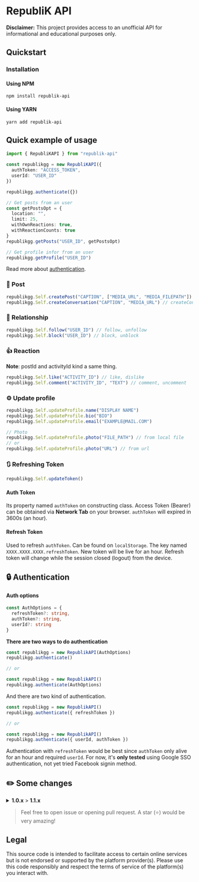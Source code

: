 # RepubliK API

**Disclaimer:** This project provides access to an unofficial API for informational and educational purposes only.

## Quickstart

### Installation

#### Using NPM

```
npm install republik-api
```

#### Using YARN

```
yarn add republik-api
```

## Quick example of usage

```ts
import { RepubliKAPI } from "republik-api"

const republikgg = new RepubliKAPI({
  authToken: "ACCESS_TOKEN",
  userId: "USER_ID"
})

republikgg.authenticate({})

// Get posts from an user
const getPostsOpt = {
  location: "",
  limit: 25,
  withOwnReactions: true,
  withReactionCounts: true
}
republikgg.getPosts("USER_ID", getPostsOpt)

// Get profile infor from an user
republikgg.getProfile("USER_ID")
```

Read more about [authentication](#authentication).

### 📝 Post

```ts
republikgg.Self.createPost("CAPTION", ["MEDIA_URL", "MEDIA_FILEPATH"]) // Maximum 3 media, createPost, deletePost
republikgg.Self.createConversation("CAPTION", "MEDIA_URL") // createConversation, deleteConversation
```

### 💖 Relationship

```ts
republikgg.Self.follow("USER_ID") // follow, unfollow
republikgg.Self.block("USER_ID") // block, unblock
```

### 👍 Reaction

**Note**: postId and activityId kind a same thing.

```ts
republikgg.Self.like("ACTIVITY_ID") // like, dislike
republikgg.Self.comment("ACTIVITY_ID", "TEXT") // comment, uncomment
```

### ⚙️ Update profile

```ts
republikgg.Self.updateProfile.name("DISPLAY NAME")
republikgg.Self.updateProfile.bio("BIO")
republikgg.Self.updateProfile.email("EXAMPLE@MAIL.COM")

// Photo
republikgg.Self.updateProfile.photo("FILE_PATH") // from local file
// or
republikgg.Self.updateProfile.photo("URL") // from url
```

### 🔃 Refreshing Token

```ts
republikgg.Self.updateToken()
```

#### Auth Token

Its property named `authToken` on constructing class. Access Token (Bearer) can be obtained via **Network Tab** on your browser. `authToken` will expired in 3600s (an hour).

#### Refresh Token

Used to refresh `authToken`. Can be found on `localStorage`. The key named `XXXX.XXXX.XXXX.refreshToken`. New token will be live for an hour. Refresh token will change while the session closed (logout) from the device.

## 🔒 Authentication

#### Auth options

```ts
const AuthOptions = {
  refreshToken?: string,
  authToken?: string,
  userId?: string
}
```

**There are two ways to do authentication**

```ts
const republikgg = new RepublikAPI(AuthOptions)
republikgg.authenticate()

// or

const republikgg = new RepublikAPI()
republikgg.authenticate(AuthOptions)
```

And there are two kind of authentication.

```ts
const republikgg = new RepublikAPI()
republikgg.authenticate({ refreshToken })

// or

const republikgg = new RepublikAPI()
republikgg.authenticate({ userId, authToken })
```

Authentication with `refreshToken` would be best since `authToken` only alive for an hour and required `userId`.
For now, it's **only tested** using Google SSO authentication, not yet tried Facebook signin method.

## ✏️ Some changes

<details>
  <summary><strong>1.0.x</strong> > <strong>1.1.x</strong></summary>

Functions:

- `Self.post()` to `Self.createPost()`
- `refreshAccessToken()` to `Self.updateToken()` No longer return value, new token automatically set.
- `authenticate()` Now needed after constructing class.
</details>

> Feel free to open issue or opening pull request. A star (⭐) would be very amazing!

## Legal

This source code is intended to facilitate access to certain online services but is not endorsed or supported by the platform provider(s). Please use this code responsibly and respect the terms of service of the platform(s) you interact with.
